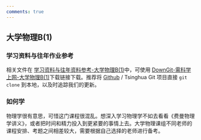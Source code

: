 ```yaml
---
comments: true
---
```



## 大学物理B(1)

### 学习资料与往年作业参考

相关文件在 [学习资料与往年资料参考-大学物理B(1)](https://github.com/Open-DA/OpenDA/tree/main/A_%E5%9F%BA%E7%A1%80%E8%AF%BE%E7%A8%8B/%E5%A4%A7%E5%AD%A6%E7%89%A9%E7%90%86B(1))中，可使用 [DownGit-需科学上网-大学物理B(1)](https://tool.mkblog.cn/downgit/#/home?url=https://github.com/Open-DA/OpenDA/tree/main/A_%E5%9F%BA%E7%A1%80%E8%AF%BE%E7%A8%8B/%E5%A4%A7%E5%AD%A6%E7%89%A9%E7%90%86B(1))下载链接下载。推荐将 [Github](https://github.com/Open-DA/OpenDA) / Tsinghua Git 项目直接 `git clone` 到本地，以及时追踪我们的更新。

### 如何学

物理学很有意思，可惜这门课程很混乱。想深入学习物理学不如去看看《费曼物理学讲义》，或者把时间和精力投入到更紧要的事情上去。大学物理课组不同老师的课程安排、考题之间相差较大，需要根据自己选择的老师进行备考。
